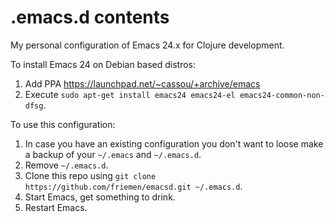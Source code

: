 # .emacs.d contents

My personal configuration of Emacs 24.x for Clojure development.

To install Emacs 24 on Debian based distros:
1. Add PPA https://launchpad.net/~cassou/+archive/emacs
1. Execute `sudo apt-get install emacs24 emacs24-el emacs24-common-non-dfsg`.

To use this configuration:
1. In case you have an existing configuration you don't want to loose make a backup of your `~/.emacs` and `~/.emacs.d`.
1. Remove `~/.emacs.d`. 
1. Clone this repo using `git clone https://github.com/friemen/emacsd.git ~/.emacs.d`.
1. Start Emacs, get something to drink.
1. Restart Emacs.

